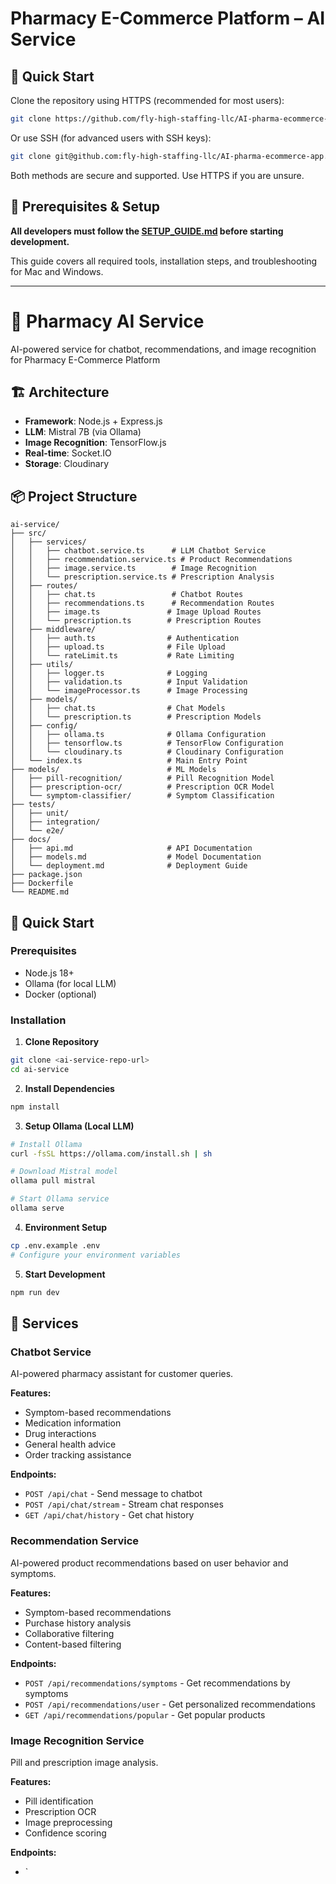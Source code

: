 # Pharmacy E-Commerce Platform – AI Service

## 🚀 Quick Start

Clone the repository using HTTPS (recommended for most users):

```sh
git clone https://github.com/fly-high-staffing-llc/AI-pharma-ecommerce-app.git
```

Or use SSH (for advanced users with SSH keys):

```sh
git clone git@github.com:fly-high-staffing-llc/AI-pharma-ecommerce-app.git
```

Both methods are secure and supported. Use HTTPS if you are unsure.

## 🚀 Prerequisites & Setup

**All developers must follow the [SETUP_GUIDE.md](./SETUP_GUIDE.md) before starting development.**

This guide covers all required tools, installation steps, and troubleshooting for Mac and Windows.

---

# 🤖 Pharmacy AI Service

AI-powered service for chatbot, recommendations, and image recognition for Pharmacy E-Commerce Platform

## 🏗️ Architecture

- **Framework**: Node.js + Express.js
- **LLM**: Mistral 7B (via Ollama)
- **Image Recognition**: TensorFlow.js
- **Real-time**: Socket.IO
- **Storage**: Cloudinary

## 📦 Project Structure

```
ai-service/
├── src/
│   ├── services/
│   │   ├── chatbot.service.ts      # LLM Chatbot Service
│   │   ├── recommendation.service.ts # Product Recommendations
│   │   ├── image.service.ts        # Image Recognition
│   │   └── prescription.service.ts # Prescription Analysis
│   ├── routes/
│   │   ├── chat.ts                 # Chatbot Routes
│   │   ├── recommendations.ts      # Recommendation Routes
│   │   ├── image.ts               # Image Upload Routes
│   │   └── prescription.ts        # Prescription Routes
│   ├── middleware/
│   │   ├── auth.ts                # Authentication
│   │   ├── upload.ts              # File Upload
│   │   └── rateLimit.ts           # Rate Limiting
│   ├── utils/
│   │   ├── logger.ts              # Logging
│   │   ├── validation.ts          # Input Validation
│   │   └── imageProcessor.ts      # Image Processing
│   ├── models/
│   │   ├── chat.ts                # Chat Models
│   │   └── prescription.ts        # Prescription Models
│   ├── config/
│   │   ├── ollama.ts              # Ollama Configuration
│   │   ├── tensorflow.ts          # TensorFlow Configuration
│   │   └── cloudinary.ts          # Cloudinary Configuration
│   └── index.ts                   # Main Entry Point
├── models/                        # ML Models
│   ├── pill-recognition/          # Pill Recognition Model
│   ├── prescription-ocr/          # Prescription OCR Model
│   └── symptom-classifier/        # Symptom Classification
├── tests/
│   ├── unit/
│   ├── integration/
│   └── e2e/
├── docs/
│   ├── api.md                     # API Documentation
│   ├── models.md                  # Model Documentation
│   └── deployment.md              # Deployment Guide
├── package.json
├── Dockerfile
└── README.md
```

## 🚀 Quick Start

### Prerequisites
- Node.js 18+
- Ollama (for local LLM)
- Docker (optional)

### Installation

1. **Clone Repository**
```bash
git clone <ai-service-repo-url>
cd ai-service
```

2. **Install Dependencies**
```bash
npm install
```

3. **Setup Ollama (Local LLM)**
```bash
# Install Ollama
curl -fsSL https://ollama.com/install.sh | sh

# Download Mistral model
ollama pull mistral

# Start Ollama service
ollama serve
```

4. **Environment Setup**
```bash
cp .env.example .env
# Configure your environment variables
```

5. **Start Development**
```bash
npm run dev
```

## 🔧 Services

### Chatbot Service
AI-powered pharmacy assistant for customer queries.

**Features:**
- Symptom-based recommendations
- Medication information
- Drug interactions
- General health advice
- Order tracking assistance

**Endpoints:**
- `POST /api/chat` - Send message to chatbot
- `POST /api/chat/stream` - Stream chat responses
- `GET /api/chat/history` - Get chat history

### Recommendation Service
AI-powered product recommendations based on user behavior and symptoms.

**Features:**
- Symptom-based recommendations
- Purchase history analysis
- Collaborative filtering
- Content-based filtering

**Endpoints:**
- `POST /api/recommendations/symptoms` - Get recommendations by symptoms
- `POST /api/recommendations/user` - Get personalized recommendations
- `GET /api/recommendations/popular` - Get popular products

### Image Recognition Service
Pill and prescription image analysis.

**Features:**
- Pill identification
- Prescription OCR
- Image preprocessing
- Confidence scoring

**Endpoints:**
- `